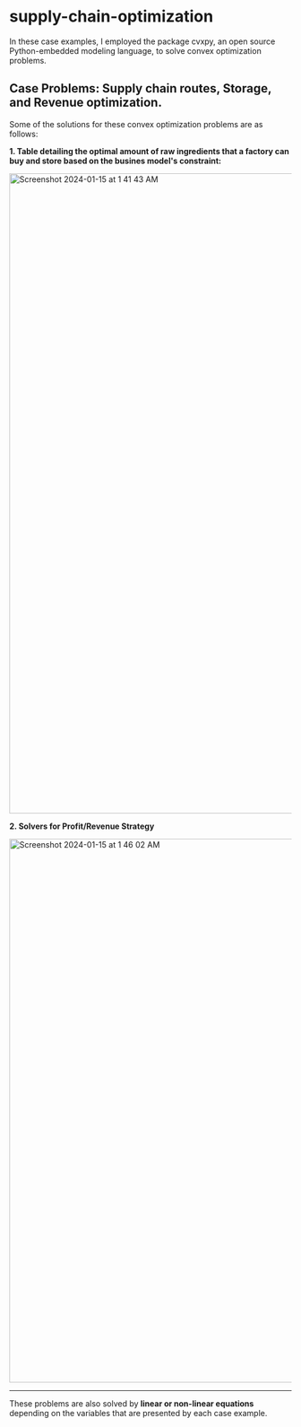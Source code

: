 # supply-chain-optimization

In these case examples, I employed the package cvxpy, an open source Python-embedded modeling language, to solve convex optimization problems. 

**Case Problems**: Supply chain routes, Storage, and Revenue optimization. 
---

Some of the solutions for these convex optimization problems are as follows:

**1. Table detailing the optimal amount of raw ingredients that a factory can buy and store based on the busines model's constraint:**

<img width="1142" alt="Screenshot 2024-01-15 at 1 41 43 AM" src="https://github.com/rsoetirto/supply-chain-optimization/assets/109045573/baf634c9-9674-4cc5-9376-6cbe72f6d53a">


**2. Solvers for Profit/Revenue Strategy**

<img width="970" alt="Screenshot 2024-01-15 at 1 46 02 AM" src="https://github.com/rsoetirto/supply-chain-optimization/assets/109045573/30a8481a-875e-4498-af90-c9f85da9d9fb">

---

These problems are also solved by **linear or non-linear equations** depending on the variables that are presented by each case example.
